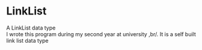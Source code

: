 # LinkList
A LinkList data type <br/>
I wrote this program during my second year at university ,br/.
It is a self built link list data type
